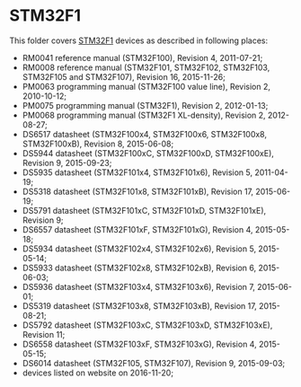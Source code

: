 STM32F1
=======

This folder covers [STM32F1](http://www.st.com/stm32f1) devices as described in following places:
- RM0041 reference manual (STM32F100), Revision 4, 2011-07-21;
- RM0008 reference manual (STM32F101, STM32F102, STM32F103, STM32F105 and STM32F107), Revision 16, 2015-11-26;
- PM0063 programming manual (STM32F100 value line), Revision 2, 2010-10-12;
- PM0075 programming manual (STM32F1), Revision 2, 2012-01-13;
- PM0068 programming manual (STM32F1 XL-density), Revision 2, 2012-08-27;
- DS6517 datasheet (STM32F100x4, STM32F100x6, STM32F100x8, STM32F100xB), Revision 8, 2015-06-08;
- DS5944 datasheet (STM32F100xC, STM32F100xD, STM32F100xE), Revision 9, 2015-09-23;
- DS5935 datasheet (STM32F101x4, STM32F101x6), Revision 5, 2011-04-19;
- DS5318 datasheet (STM32F101x8, STM32F101xB), Revision 17, 2015-06-19;
- DS5791 datasheet (STM32F101xC, STM32F101xD, STM32F101xE), Revision 9;
- DS6557 datasheet (STM32F101xF, STM32F101xG), Revision 4, 2015-05-18;
- DS5934 datasheet (STM32F102x4, STM32F102x6), Revision 5, 2015-05-14;
- DS5933 datasheet (STM32F102x8, STM32F102xB), Revision 6, 2015-06-03;
- DS5936 datasheet (STM32F103x4, STM32F103x6), Revision 7, 2015-06-01;
- DS5319 datasheet (STM32F103x8, STM32F103xB), Revision 17, 2015-08-21;
- DS5792 datasheet (STM32F103xC, STM32F103xD, STM32F103xE), Revision 11;
- DS6558 datasheet (STM32F103xF, STM32F103xG), Revision 4, 2015-05-15;
- DS6014 datasheet (STM32F105, STM32F107), Revision 9, 2015-09-03;
- devices listed on website on 2016-11-20;
